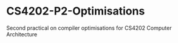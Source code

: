 # CS4202-P2-Optimisations
Second practical on compiler optimisations for CS4202 Computer Architecture
